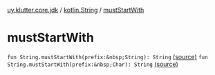 [uy.klutter.core.jdk](../index.md) / [kotlin.String](index.md) / [mustStartWith](.)


# mustStartWith

`fun String.mustStartWith(prefix:&nbsp;String): String` [(source)](https://github.com/kohesive/klutter/blob/master/core-jdk6/src/main/kotlin/uy/klutter/core/jdk/Strings.kt#L10)
`fun String.mustStartWith(prefix:&nbsp;Char): String` [(source)](https://github.com/kohesive/klutter/blob/master/core-jdk6/src/main/kotlin/uy/klutter/core/jdk/Strings.kt#L19)


